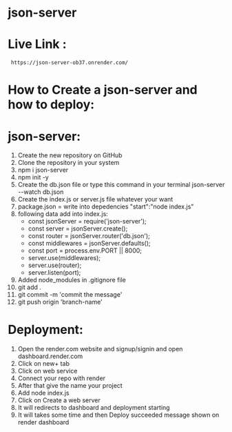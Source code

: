 # json-server

# Live Link : 
     https://json-server-ob37.onrender.com/

# How to Create a json-server and how to deploy:

# json-server: 

1. Create the new repository on GitHub
2. Clone the repository in your system
3. npm i json-server
4. npm init -y
5. Create the db.json file or type this command in your terminal json-server --watch db.json
6. Create the index.js or server.js file whatever your want
7. package.json = write into depedencies "start":"node index.js"
8. following data add into index.js: 
    - const jsonServer = require('json-server');
    - const server = jsonServer.create();
    - const router = jsonServer.router('db.json');
    - const middlewares = jsonServer.defaults();
    - const port = process.env.PORT || 8000; 
    - server.use(middlewares);
    - server.use(router);
    - server.listen(port);
9. Added node_modules in .gitignore file
10. git add . 
11. git commit -m 'commit the message'
12. git push origin 'branch-name'

# Deployment:

1. Open the render.com website and signup/signin and open dashboard.render.com
2. Click on new+ tab
3. Click on web service
4. Connect your repo with render
5. After that give the name your project 
6. Add node index.js
7. Click on Create a web server
8. It will redirects to dashboard and deployment starting
9. It will takes some time and then Deploy succeeded message shown on render dashboard
